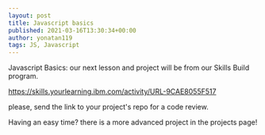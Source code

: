 ```yaml
---
layout: post
title: Javascript basics
published: 2021-03-16T13:30:34+00:00
author: yonatan119
tags: JS, Javascript
---
```


Javascript Basics:
our next lesson and project will be from our Skills Build program.

https://skills.yourlearning.ibm.com/activity/URL-9CAE8055F517

please, send the link to your project's repo for a code review.

Having an easy time?
there is a more advanced project in the projects page!
